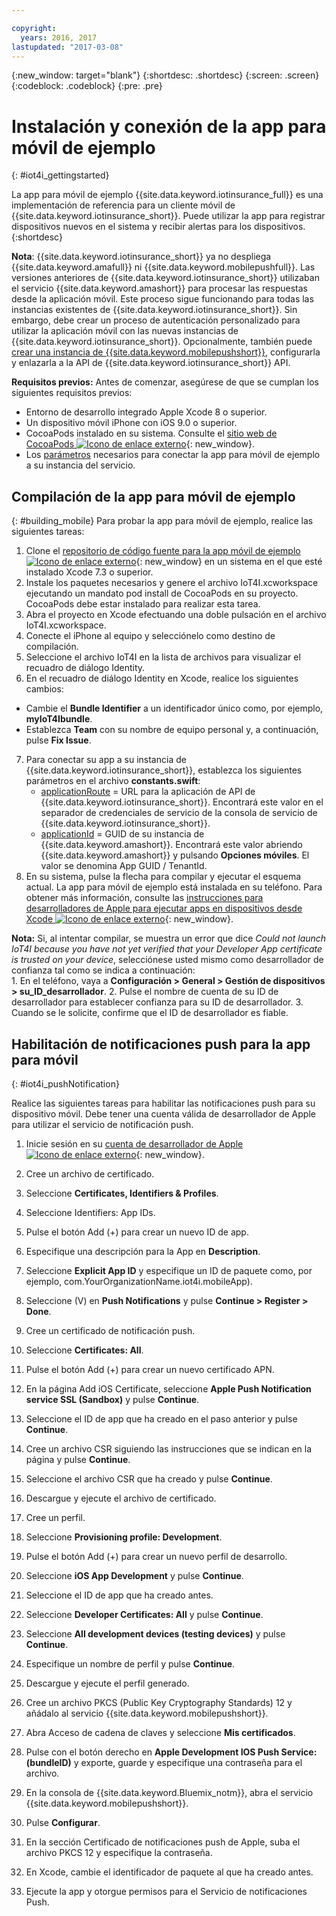 ```yaml
---

copyright:
  years: 2016, 2017
lastupdated: "2017-03-08"
---
```


<!-- Common attributes used in the template are defined as follows: -->
{:new_window: target="blank"}
{:shortdesc: .shortdesc}
{:screen: .screen}
{:codeblock: .codeblock}
{:pre: .pre}


<!-- {{site.data.keyword.iotinsurance_full}}  {{site.data.keyword.iotinsurance_short}}  -->


# Instalación y conexión de la app para móvil de ejemplo
{: #iot4i_gettingstarted}

La app para móvil de ejemplo {{site.data.keyword.iotinsurance_full}} es una implementación de referencia para un cliente móvil de {{site.data.keyword.iotinsurance_short}}. Puede utilizar la app para registrar dispositivos nuevos en el sistema y recibir alertas para los dispositivos.
{:shortdesc}

**Nota**: {{site.data.keyword.iotinsurance_short}} ya no despliega {{site.data.keyword.amafull}} ni {{site.data.keyword.mobilepushfull}}. Las versiones anteriores de {{site.data.keyword.iotinsurance_short}} utilizaban el servicio {{site.data.keyword.amashort}} para procesar las respuestas desde la aplicación móvil. Este proceso sigue funcionando para todas las instancias existentes de {{site.data.keyword.iotinsurance_short}}. Sin embargo, debe crear un proceso de autenticación personalizado para utilizar la aplicación móvil con las nuevas instancias de {{site.data.keyword.iotinsurance_short}}. Opcionalmente, también puede [crear una instancia de {{site.data.keyword.mobilepushshort}}](../mobilepush/index.html), configurarla y enlazarla a la API de {{site.data.keyword.iotinsurance_short}} API.

**Requisitos previos:** Antes de comenzar, asegúrese de que se cumplan los siguientes requisitos previos:
  - Entorno de desarrollo integrado Apple Xcode 8 o superior.
  - Un dispositivo móvil iPhone con iOS 9.0 o superior.
  - CocoaPods instalado en su sistema. Consulte el [sitio web de CocoaPods ![Icono de enlace externo](../../icons/launch-glyph.svg)](https://guides.cocoapods.org/using/getting-started.html){: new_window}.
  - Los [parámetros](#iot4i_mobileParam) necesarios para conectar la app para móvil de ejemplo a su instancia del servicio.

## Compilación de la app para móvil de ejemplo
{: #building_mobile}
Para probar la app para móvil de ejemplo, realice las siguientes tareas:

1. Clone el [repositorio de código fuente para la app móvil de ejemplo ![Icono de enlace externo](../../icons/launch-glyph.svg)](https://github.com/ibm-watson-iot/ioti-mobile){: new_window} en un sistema en el que esté instalado Xcode 7.3 o superior.
2. Instale los paquetes necesarios y genere el archivo IoT4I.xcworkspace ejecutando un mandato pod install de CocoaPods en su proyecto. CocoaPods debe estar instalado para realizar esta tarea.
3. Abra el proyecto en Xcode efectuando una doble pulsación en el archivo IoT4I.xcworkspace.
4. Conecte el iPhone al equipo y selecciónelo como destino de compilación.
5. Seleccione el archivo IoT4I en la lista de archivos para visualizar el recuadro de diálogo Identity.
6. En el recuadro de diálogo Identity en Xcode, realice los siguientes cambios:
  - Cambie el **Bundle Identifier** a un identificador único como, por ejemplo, **myIoT4Ibundle**.
  - Establezca **Team** con su nombre de equipo personal y, a continuación, pulse **Fix Issue**.
7. Para conectar su app a su instancia de {{site.data.keyword.iotinsurance_short}}, establezca los siguientes parámetros en el archivo **constants.swift**:  
    - [applicationRoute](#iot4i_mobileParam) = URL para la aplicación de API de {{site.data.keyword.iotinsurance_short}}. Encontrará este valor en el separador de credenciales de servicio de la consola de servicio de {{site.data.keyword.iotinsurance_short}}.
    - [applicationId](#iot4i_mobileParam) = GUID de su instancia de {{site.data.keyword.amashort}}. Encontrará este valor abriendo {{site.data.keyword.amashort}} y pulsando **Opciones móviles**.  El valor se denomina App GUID / TenantId.
8. En su sistema, pulse la flecha para compilar y ejecutar el esquema actual. La app para móvil de ejemplo está instalada en su teléfono. Para obtener más información, consulte las [instrucciones para desarrolladores de Apple para ejecutar apps en dispositivos desde Xcode ![Icono de enlace externo](../../icons/launch-glyph.svg)](https://developer.apple.com/library/mac/documentation/IDEs/Conceptual/AppDistributionGuide/LaunchingYourApponDevices/LaunchingYourApponDevices.html){: new_window}.

  **Nota:** Si, al intentar compilar, se muestra un error que dice *Could not launch IoT4I because you have not yet verified that your Developer App certificate is trusted on your device*, selecciónese usted mismo como desarrollador de confianza tal como se indica a continuación:  
    1. En el teléfono, vaya a **Configuración > General > Gestión de dispositivos > su_ID_desarrollador**.
    2. Pulse el nombre de cuenta de su ID de desarrollador para establecer confianza para su ID de desarrollador.
    3. Cuando se le solicite, confirme que el ID de desarrollador es fiable.

## Habilitación de notificaciones push para la app para móvil
{: #iot4i_pushNotification}

Realice las siguientes tareas para habilitar las notificaciones push para su dispositivo móvil. Debe tener una cuenta válida de desarrollador de Apple para utilizar el servicio de notificación push.

1. Inicie sesión en su [cuenta de desarrollador de Apple ![Icono de enlace externo](../../icons/launch-glyph.svg)](https://developer.apple.com/account){: new_window}.

2. Cree un archivo de certificado.
  1. Seleccione **Certificates, Identifiers & Profiles**.
  2. Seleccione Identifiers: App IDs.
  3. Pulse el botón Add (+) para crear un nuevo ID de app.
  4. Especifique una descripción para la App en **Description**.
  5. Seleccione **Explicit App ID** y especifique un ID de paquete como, por ejemplo, com.YourOrganizationName.iot4i.mobileApp).
  6. Seleccione (V) en **Push Notifications** y pulse **Continue > Register > Done**.

3. Cree un certificado de notificación push.
  1. Seleccione **Certificates: All**.
  2. Pulse el botón Add (+) para crear un nuevo certificado APN.
  3. En la página Add iOS Certificate, seleccione **Apple Push Notification service SSL (Sandbox)** y pulse **Continue**.
  4. Seleccione el ID de app que ha creado en el paso anterior y pulse **Continue**.
  5. Cree un archivo CSR siguiendo las instrucciones que se indican en la página y pulse **Continue**.
  6. Seleccione el archivo CSR que ha creado y pulse **Continue**.
  7. Descargue y ejecute el archivo de certificado.

4. Cree un perfil.
  1. Seleccione **Provisioning profile: Development**.
  2. Pulse el botón Add (+) para crear un nuevo perfil de desarrollo.
  3. Seleccione **iOS App Development** y pulse **Continue**.
  4. Seleccione el ID de app que ha creado antes.
  5. Seleccione **Developer Certificates: All** y pulse **Continue**.
  5. Seleccione **All development devices (testing devices)** y pulse **Continue**.
  6. Especifique un nombre de perfil y pulse **Continue**.
  7. Descargue y ejecute el perfil generado.

5. Cree un archivo PKCS (Public Key Cryptography Standards) 12 y añádalo al servicio {{site.data.keyword.mobilepushshort}}.
  1. Abra Acceso de cadena de claves y seleccione **Mis certificados**.
  2. Pulse con el botón derecho en **Apple Development IOS Push Service: (bundleID)** y exporte, guarde y especifique una contraseña para el archivo.
  3. En la consola de {{site.data.keyword.Bluemix_notm}}, abra el servicio {{site.data.keyword.mobilepushshort}}.
  4. Pulse **Configurar**.
  5. En la sección Certificado de notificaciones push de Apple, suba el archivo PKCS 12 y especifique la contraseña.
  6. En Xcode, cambie el identificador de paquete al que ha creado antes.
  7. Ejecute la app y otorgue permisos para el Servicio de notificaciones Push.
